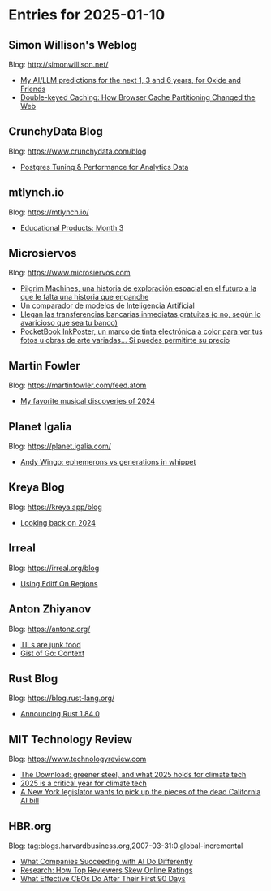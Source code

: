 # Entries for 2025-01-10
## Simon Willison's Weblog 
Blog: http://simonwillison.net/ 

- [My AI/LLM predictions for the next 1, 3 and 6 years, for Oxide and Friends](https://simonwillison.net/2025/Jan/10/ai-predictions/#atom-everything)
- [Double-keyed Caching: How Browser Cache Partitioning Changed the Web](https://simonwillison.net/2025/Jan/9/browser-cache-partitioning/#atom-everything)
## CrunchyData Blog 
Blog: https://www.crunchydata.com/blog 

- [ Postgres Tuning & Performance for Analytics Data ](https://www.crunchydata.com/blog/postgres-tuning-and-performance-for-analytics-data)
## mtlynch.io 
Blog: https://mtlynch.io/ 

- [Educational Products: Month 3](https://mtlynch.io/retrospectives/2025/01/)
## Microsiervos 
Blog: https://www.microsiervos.com 

- [Pilgrim Machines, una historia de exploración espacial en el futuro a la que le falta una historia que enganche](https://www.microsiervos.com/archivo/libros/pilgrim-machines-novela.html)
- [Un comparador de modelos de Inteligencia Artificial](https://www.microsiervos.com/archivo/ia/comparador-modelos-inteligencia-artificial.html)
- [Llegan las transferencias bancarias inmediatas gratuitas (o no, según lo avaricioso que sea tu banco)](https://www.microsiervos.com/archivo/internet/llegan-transferencias-bancarias-gratuitas.html)
- [PocketBook InkPoster, un marco de tinta electrónica a color para ver tus fotos u obras de arte variadas… Si puedes permitirte su precio](https://www.microsiervos.com/archivo/gadgets/pocketbook-inkposter-marco-tinta-electronica-color.html)
## Martin Fowler 
Blog: https://martinfowler.com/feed.atom 

- [My favorite musical discoveries of 2024](https://martinfowler.com/articles/2024-music.html)
## Planet Igalia 
Blog: https://planet.igalia.com/ 

- [Andy Wingo: ephemerons vs generations in whippet](https://wingolog.org/archives/2025/01/09/ephemerons-vs-generations-in-whippet)
## Kreya Blog 
Blog: https://kreya.app/blog 

- [Looking back on 2024](https://kreya.app/blog/looking-back-on-2024)
## Irreal 
Blog: https://irreal.org/blog 

- [Using Ediff On Regions](https://irreal.org/blog/?p=12704)
## Anton Zhiyanov 
Blog: https://antonz.org/ 

- [TILs are junk food](https://antonz.org/til/)
- [Gist of Go: Context](https://antonz.org/go-concurrency/context/)
## Rust Blog 
Blog: https://blog.rust-lang.org/ 

- [Announcing Rust 1.84.0](https://blog.rust-lang.org/2025/01/09/Rust-1.84.0.html)
## MIT Technology Review 
Blog: https://www.technologyreview.com 

- [The Download: greener steel, and what 2025 holds for climate tech](https://www.technologyreview.com/2025/01/09/1109880/the-download-greener-steel-and-what-2025-holds-for-climate-tech/)
- [2025 is a critical year for climate tech](https://www.technologyreview.com/2025/01/09/1109867/climate-breakthrough-technologies/)
- [A New York legislator wants to pick up the pieces of the dead California AI bill](https://www.technologyreview.com/2025/01/09/1109875/a-new-york-legislator-wants-to-pick-up-the-pieces-of-the-dead-california-ai-bill/)
## HBR.org 
Blog: tag:blogs.harvardbusiness.org,2007-03-31:0.global-incremental 

- [What Companies Succeeding with AI Do Differently](https://hbr.org/2025/01/what-companies-succeeding-with-ai-do-differently)
- [Research: How Top Reviewers Skew Online Ratings](https://hbr.org/2025/01/research-how-top-reviewers-skew-online-ratings)
- [What Effective CEOs Do After Their First 90 Days](https://hbr.org/2025/01/what-effective-ceos-do-after-their-first-90-days)